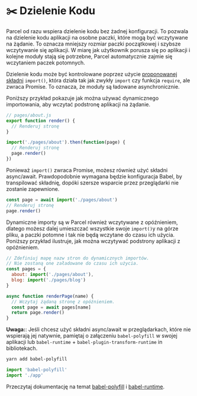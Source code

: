 # ✂️ Dzielenie Kodu

Parcel od razu wspiera dzielenie kodu bez żadnej konfiguracji. To pozwala na dzielenie kodu aplikacji na osobne paczki, które mogą być wczytywane na żądanie. To oznacza mniejszy rozmiar paczki początkowej i szybsze wczytywanie się aplikacji. W miarę jak użytkownik porusza się po aplikacji i kolejne moduły stają się potrzebne, Parcel automatycznie zajmie się wczytaniem paczek potomnych.

Dzielenie kodu może być kontrolowane poprzez użycie [proponowanej składni](https://github.com/tc39/proposal-dynamic-import) `import()`, która działa tak jak zwykły `import` czy funkcja `require`, ale zwraca Promise. To oznacza, że moduły są ładowane asynchronicznie.

Poniższy przykład pokazuje jak można używać dynamicznego importowania, aby wczytać podstronę aplikacji na żądanie.

```javascript
// pages/about.js
export function render() {
  // Renderuj stronę
}
```

```javascript
import('./pages/about').then(function(page) {
  // Renderuj stronę
  page.render()
})
```

Ponieważ `import()` zwraca Promise, możesz również użyć składni async/await. Prawdopodobnie wymagana będzie konfiguracja Babel, by transpilować składnię, dopóki szersze wsparcie przez przeglądarki nie zostanie zapewnione.

```javascript
const page = await import('./pages/about')
// Renderuj stronę
page.render()
```

Dynamiczne importy są w Parcel również wczytywane z opóźnieniem, dlatego możesz dalej umieszczać wszystkie swoje `import()`y na górze pliku, a paczki potomne i tak nie będą wczytane do czasu ich użycia. Poniższy przykład ilustruje, jak można wczytywać podstrony aplikacji z opóźnieniem.

```javascript
// Zdefiniuj mapę nazw stron do dynamicznych importów.
// Nie zostaną one załadowane do czasu ich użycia.
const pages = {
  about: import('./pages/about'),
  blog: import('./pages/blog')
}

async function renderPage(name) {
  // Wczytaj żądaną stronę z opóźnieniem.
  const page = await pages[name]
  return page.render()
}
```

**Uwaga:**: Jeśli chcesz użyć składni async/await w przeglądarkach, które nie wspierają jej natywnie, pamiętaj o załączeniu `babel-polyfill` w swojej aplikacji lub `babel-runtime` + `babel-plugin-transform-runtime` in bibliotekach.

```bash
yarn add babel-polyfill
```

```javascript
import 'babel-polyfill'
import './app'
```

Przeczytaj dokumentację na temat [babel-polyfill](http://babeljs.io/docs/usage/polyfill) i [babel-runtime](http://babeljs.io/docs/plugins/transform-runtime).

